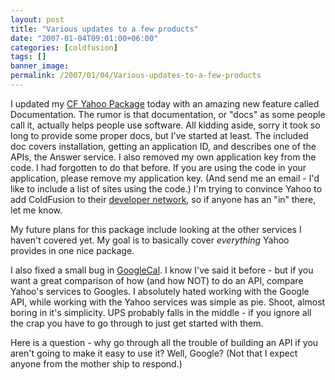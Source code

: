 ```yaml
---
layout: post
title: "Various updates to a few products"
date: "2007-01-04T09:01:00+06:00"
categories: [coldfusion]
tags: []
banner_image: 
permalink: /2007/01/04/Various-updates-to-a-few-products
---
```


I updated my <a href="http://cfyahoo.riaforge.org">CF Yahoo Package</a> today with an amazing new feature called Documentation. The rumor is that documentation, or "docs" as some people call it, actually helps people use software. All kidding aside, sorry it took so long to provide some proper docs, but I've started at least. The included doc covers installation, getting an application ID, and describes one of the APIs, the Answer service. I also removed my own application key from the code. I had forgotten to do that before. If you are using the code in your application, please remove my application key. (And send me an email - I'd like to include a list of sites using the code.) I'm trying to convince Yahoo to add ColdFusion to their <a href="http://developer.yahoo.com/">developer network</a>, so if anyone has an "in" there, let me know. 

My future plans for this package include looking at the other services I haven't covered yet. My goal is to basically cover <i>everything</i> Yahoo provides in one nice package.

I also fixed a small bug in <a href="http://googlecal.riaforge.org/">GoogleCal</a>. I know I've said it before - but if you want a great comparison of how (and how NOT) to do an API, compare Yahoo's services to Googles. I absolutely hated working with the Google API, while working with the Yahoo services was simple as pie. Shoot, almost boring in it's simplicity. UPS probably falls in the middle - if you ignore all the crap you have to go through to just get started with them.

Here is a question - why go through all the trouble of building an API if you aren't going to make it easy to use it? Well, Google? (Not that I expect anyone from the mother ship to respond.)
